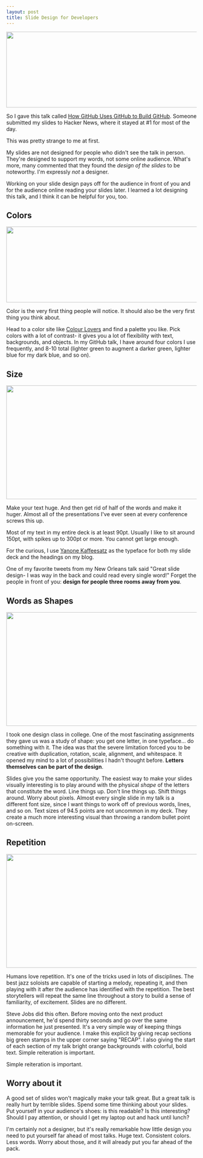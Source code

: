 ```yaml
---
layout: post
title: Slide Design for Developers
---
```


<img src="http://cl.ly/BB5m/slides.png" width="650" height="200" class="noclip" />

So I gave this talk called [How GitHub Uses GitHub to Build GitHub][githubx3].
Someone submitted my slides to Hacker News, where it stayed at #1 for most of
the day.

This was pretty strange to me at first.

My slides are not designed for people who didn't see the talk in person.
They're designed to support my words, not some online audience. What's more,
many commented that they found the *design of the slides* to be noteworthy.
I'm expressly *not* a designer.

Working on your slide design pays off for the audience in front of you and for
the audience online reading your slides later. I learned a lot designing this
talk, and I think it can be helpful for you, too.

## Colors

<img src="http://cl.ly/BBQI/color.png" width="650" height="200" class="noclip" />

Color is the very first thing people will notice. It should also be the very
first thing you think about.

Head to a color site like [Colour Lovers][color] and find a palette you like.
Pick colors with a lot of contrast- it gives you a lot of flexibility with
text, backgrounds, and objects. In my GitHub talk, I have around four colors I
use frequently, and 8-10 total (lighter green to augment a darker green,
lighter blue for my dark blue, and so on).

## Size

<img src="http://cl.ly/BAsT/fuck.png" width="650" height="300" class="noclip" />

Make your text huge. And then get rid of half of the words and make it huger.
Almost all of the presentations I've ever seen at every conference screws this
up.

Most of my text in my entire deck is at least 90pt. Usually I  like to sit
around 150pt, with spikes up to 300pt or more. You cannot get large enough.

For the curious, I use [Yanone Kaffeesatz][yanone] as the typeface for both my
slide deck and the headings on my blog.

One of my favorite tweets from my New Orleans talk said "Great slide design- I
was way in the back and could read every single word!" Forget the people in
front of you: **design for people three rooms away from you**.

## Words as Shapes

<img src="http://cl.ly/BBqo/shape.png" width="650" height="300" class="noclip" />

I took one design class in college. One of the most fascinating assignments
they gave us was a study of shape: you get one letter, in one typeface… do
something with it. The idea was that the severe limitation forced you to be
creative with duplication, rotation, scale, alignment, and whitespace. It
opened my mind to a lot of possibilities I hadn't thought before. **Letters
themselves can be part of the design**.

Slides give you the same opportunity. The easiest way to make your slides
visually interesting is to play around with the physical *shape* of the letters
that constitute the word. Line things up. Don't line things up. Shift things
around. Worry about pixels. Almost every single slide in my talk is a different
font size, since I want things to work off of previous words, lines, and so on.
Text sizes of 94.5 points are not uncommon in my deck. They create a much more
interesting visual than throwing a random bullet point on-screen.

## Repetition

<img src="http://cl.ly/BBN2/repeat.png" width="650" height="300" class="noclip" />

Humans love repetition. It's one of the tricks used in lots of disciplines. The
best jazz soloists are capable of starting a melody, repeating it, and then
playing with it after the audience has identified with the repetition. The best
storytellers will repeat the same line throughout a story to build a sense of
familiarity, of excitement. Slides are no different.

Steve Jobs did this often. Before moving onto the next product announcement,
he'd spend thirty seconds and go over the same information he just presented.
It's a very simple way of keeping things memorable for your audience. I make
this explicit by giving recap sections big green stamps in the upper corner
saying "RECAP". I also giving the start of each section of my talk bright
orange backgrounds with colorful, bold text. Simple reiteration is important.

Simple reiteration is important.

## Worry about it

A good set of slides won't magically make your talk great. But a great talk is
really hurt by terrible slides. Spend some time thinking about your slides. Put
yourself in your audience's shoes: is this readable? Is this interesting?
Should I pay attention, or should I get my laptop out and hack until lunch?

I'm certainly not a designer, but it's really remarkable how little design you
need to put yourself far ahead of most talks. Huge text. Consistent colors.
Less words. Worry about those, and it will already put you far ahead of the
pack.

[githubx3]: http://zachholman.com/talk/how-github-uses-github-to-build-github
[color]: http://www.colourlovers.com
[yanone]: http://www.yanone.de/typedesign/kaffeesatz
